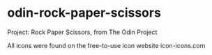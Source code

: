 # odin-rock-paper-scissors
Project: Rock Paper Scissors, from The Odin Project

All icons were found on the free-to-use icon website icon-icons.com